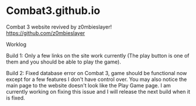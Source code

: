 # Combat3.github.io
Combat 3 website revived by z0mbieslayer! https://github.com/z0mbieslayer

Worklog

Build 1: Only a few links on the site work currently (The play button is one of them and you should be able to play the game).

Build 2: Fixed database error on Combat 3, game should be functional now except for a few features I don't have control over. You may also notice the main page to the website doesn't look like the Play Game page. I am currently working on fixing this issue and I will release the next build when it is fixed.
